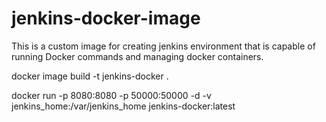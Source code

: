 # jenkins-docker-image
This is a custom image for creating jenkins environment that is capable of running Docker commands and managing docker containers.

docker image build -t jenkins-docker .

docker run -p 8080:8080 -p 50000:50000 -d -v jenkins_home:/var/jenkins_home jenkins-docker:latest
